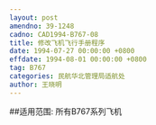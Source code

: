 ```yaml
---
layout: post
amendno: 39-1248
cadno: CAD1994-B767-08
title: 修改飞机飞行手册程序
date: 1994-07-27 00:00:00 +0800
effdate: 1994-08-01 00:00:00 +0800
tag: B767
categories: 民航华北管理局适航处
author: 王晓明
---
```


##适用范围:
所有B767系列飞机

